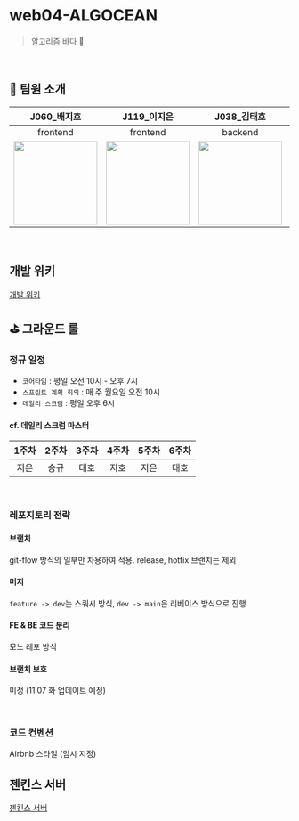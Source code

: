 # web04-ALGOCEAN

> 알고리즘 바다 🌊

<br/>

## 🙌 팀원 소개

|J060_배지호|J119_이지은|J038_김태호|J172_이승규|
|:--:|:--:|:--:|:--:|
|frontend|frontend|backend|backend|
|<img src='https://avatars.githubusercontent.com/u/87417773?v=4' width=150 />|<img src='https://avatars.githubusercontent.com/u/97934878?v=4' width=150 />|<img src='https://avatars.githubusercontent.com/u/70432496?v=4' width=150 />|<img src='https://avatars.githubusercontent.com/u/51262434?v=4' width=150 />|

<br/>

## 개발 위키
[개발 위키](https://github.com/boostcampwm2023/web04-ALGOCEAN/wiki)

## ⛳️ 그라운드 룰

### 정규 일정
- `코어타임` : 평일 오전 10시 - 오후 7시
- `스프린트 계획 회의` : 매 주 월요일 오전 10시
- `데일리 스크럼` : 평일 오후 6시

#### cf. 데일리 스크럼 마스터

|1주차|2주차|3주차|4주차|5주차|6주차|
|:--:|:--:|:--:|:--:|:--:|:--:|
|지은|승규|태호|지호|지은|태호|

<br/>

### 레포지토리 전략
#### 브랜치
git-flow 방식의 일부만 차용하여 적용. release, hotfix 브랜치는 제외

#### 머지
`feature -> dev`는 스쿼시 방식, `dev -> main`은 리베이스 방식으로 진행

#### FE & BE 코드 분리
모노 레포 방식

#### 브랜치 보호
미정 (11.07 화 업데이트 예정)

<br/>

### 코드 컨벤션
Airbnb 스타일 (임시 지정)

## 젠킨스 서버
[젠킨스 서버](http://223.130.147.11:8080)